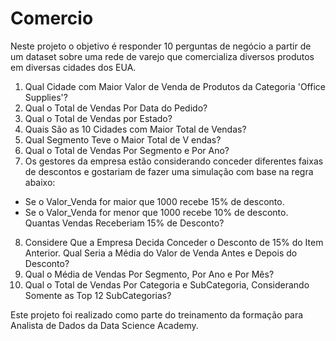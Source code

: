 # Comercio

Neste projeto o objetivo é responder 10 perguntas de negócio a partir de um dataset sobre uma rede de varejo que comercializa diversos produtos em diversas cidades dos EUA. 


1. Qual Cidade com Maior Valor de Venda de Produtos da Categoria 'Office Supplies'?
2. Qual o Total de Vendas Por Data do Pedido?
3. Qual o Total de Vendas por Estado?
4. Quais São as 10 Cidades com Maior Total de Vendas?
5. Qual Segmento Teve o Maior Total de V endas?
6. Qual o Total de Vendas Por Segmento e Por Ano?
7. Os  gestores  da  empresa  estão  considerando conceder  diferentes  faixas  de  descontos  e gostariam de fazer uma simulação com base na regra abaixo:
* Se o Valor_Venda for maior que 1000 recebe 15% de desconto.  
* Se o Valor_Venda for menor que 1000 recebe 10% de desconto.  
Quantas Vendas Receberiam 15% de Desconto?
8. Considere  Que  a  Empresa  Decida  Conceder  o  Desconto  de  15%  do  Item Anterior.  Qual Seria a Média do Valor de Venda Antes e Depois do Desconto?
9. Qual o Média de Vendas Por Segmento, Por Ano e Por Mês?
10. Qual o Total de Vendas Por Categoria e SubCategoria, Considerando Somente as Top 12 SubCategorias?

Este projeto foi realizado como parte do treinamento da formação para Analista de Dados da Data Science Academy.

